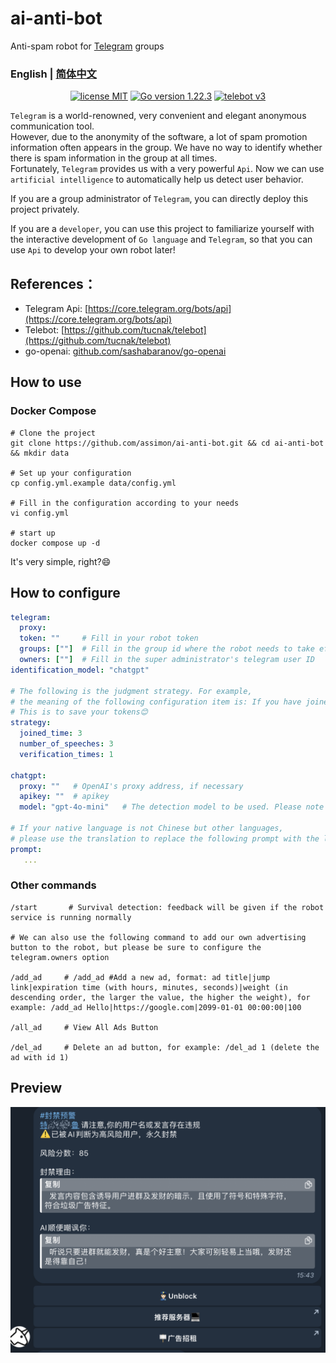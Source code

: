# ai-anti-bot

Anti-spam robot for [Telegram](https://telegram.org/) groups

### English | [简体中文](wiki/readme_zh.md)

<p align="center">
<a href="https://opensource.org/licenses/MIT"><img src="https://img.shields.io/badge/license-MIT-blue" alt="license MIT"></a>
<a href="https://golang.org"><img src="https://img.shields.io/badge/Golang-1.22.3-red" alt="Go version 1.22.3"></a>
<a href="https://github.com/tucnak/telebot"><img src="https://img.shields.io/badge/Telebot Framework-v3-lightgrey" alt="telebot v3"></a>
</p>

`Telegram` is a world-renowned, very convenient and elegant anonymous communication tool.        
However, due to the anonymity of the software, a lot of spam promotion information often appears in the group. We have no way to identify whether there is spam information in the group at all times.      
Fortunately, `Telegram` provides us with a very powerful `Api`. Now we can use `artificial intelligence` to automatically help us detect user behavior.     

If you are a group administrator of `Telegram`, you can directly deploy this project privately.     

If you are a `developer`, you can use this project to familiarize yourself with the interactive development of `Go language` and `Telegram`, so that you can use `Api` to develop your own robot later!


## References：
- Telegram Api: [https://core.telegram.org/bots/api](https://core.telegram.org/bots/api)      
- Telebot: [https://github.com/tucnak/telebot](https://github.com/tucnak/telebot)
- go-openai: [github.com/sashabaranov/go-openai](github.com/sashabaranov/go-openai)

## How to use

### Docker Compose

```shell
# Clone the project
git clone https://github.com/assimon/ai-anti-bot.git && cd ai-anti-bot && mkdir data

# Set up your configuration
cp config.yml.example data/config.yml

# Fill in the configuration according to your needs
vi config.yml

# start up
docker compose up -d
```
It's very simple, right?😄

## How to configure
```yml
telegram:
  proxy:
  token: ""     # Fill in your robot token
  groups: [""]  # Fill in the group id where the robot needs to take effect
  owners: [""]  # Fill in the super administrator's telegram user ID
identification_model: "chatgpt"

# The following is the judgment strategy. For example, 
# the meaning of the following configuration item is: If you have joined the group for more than 3 days and have spoken more than 3 times or have been verified once, you do not need to verify again.
# This is to save your tokens😊
strategy:
  joined_time: 3
  number_of_speeches: 3
  verification_times: 1
  
chatgpt:
  proxy: ""   # OpenAI's proxy address, if necessary
  apikey: ""  # apikey
  model: "gpt-4o-mini"   # The detection model to be used. Please note that versions below gpt4 do not support image and file interaction.

# If your native language is not Chinese but other languages, 
# please use the translation to replace the following prompt with the language you want.
prompt:
   ...
```

### Other commands
```
/start       # Survival detection: feedback will be given if the robot service is running normally

# We can also use the following command to add our own advertising button to the robot, but please be sure to configure the telegram.owners option

/add_ad     # /add_ad #Add a new ad, format: ad title|jump link|expiration time (with hours, minutes, seconds)|weight (in descending order, the larger the value, the higher the weight), for example: /add_ad Hello|https://google.com|2099-01-01 00:00:00|100

/all_ad     # View All Ads Button

/del_ad     # Delete an ad button, for example: /del_ad 1 (delete the ad with id 1)
```

## Preview
![preview.png](wiki/preview.png)